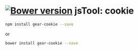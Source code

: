 [![Bower version](https://badge.fury.io/bo/jstools-cookie.svg)](http://badge.fury.io/bo/jstools-cookie)
jsTool: cookie
==============
```.sh
npm install gear-cookie --save
```
or
```.sh
bower install gear-cookie --save
```
